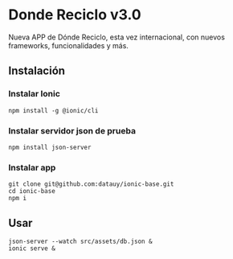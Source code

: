 # Donde Reciclo v3.0
Nueva APP de Dónde Reciclo, esta vez internacional, con nuevos frameworks, funcionalidades y más.

## Instalación

### Instalar Ionic  
    npm install -g @ionic/cli

### Instalar servidor json de prueba
    npm install json-server

### Instalar app
    git clone git@github.com:datauy/ionic-base.git
    cd ionic-base
    npm i

## Usar
    json-server --watch src/assets/db.json &
    ionic serve &
